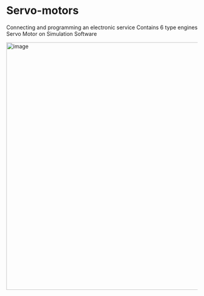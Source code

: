 # Servo-motors
Connecting and programming an electronic service Contains 6 type engines Servo Motor on Simulation Software


<img width="653" alt="image" src="https://github.com/Joud-aaf/Servo-motors/assets/173577562/e644f5de-4167-4bc7-89f7-1d77a7851fef">

